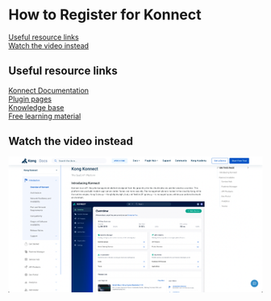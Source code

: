 # How to Register for Konnect

[Useful resource links](#Useful-resource-links) \
[Watch the video instead](#Watch-the-video-instead)

## Useful resource links

[Konnect Documentation](https://docs.konghq.com/konnect/) \
[Plugin pages](https://docs.konghq.com/hub/) \
[Knowledge base](https://support.konghq.com/support/s/knowledge) \
[Free learning material](https://education.konghq.com/)

## Watch the video instead

[![Useful resource links](./images/docs.png)](https://youtu.be/ "Useful resource links")
